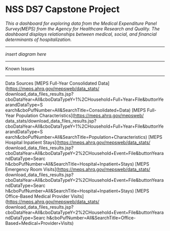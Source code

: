 # NSS DS7 Capstone Project
*This a dashboard for exploring data from the Medical Expenditure Panel Survey(MEPS) from the Agency for Healthcare Research and Quality. The dashboard displays relationships between medical, social, and financial determinants of hospitalization.*

***

*insert diagram here*

***

Known Issues

***

Data Sources
[MEPS Full-Year Consolidated Data](https://meps.ahrq.gov/mepsweb/data_stats/
download_data_files_results.jsp?
cboDataYear=All&cboDataTypeY=1%2CHousehold+Full+Year+File&buttonYearandDataType=S
earch&cboPufNumber=All&SearchTitle=Consolidated+Data)
[MEPS Full-Year Population Characteristics](https://meps.ahrq.gov/mepsweb/
data_stats/download_data_files_results.jsp?
cboDataYear=All&cboDataTypeY=1%2CHousehold+Full+Year+File&buttonYearandDataType=S
earch&cboPufNumber=All&SearchTitle=Population+Characteristics)
[MEPS Hospital Inpatient Stays](https://meps.ahrq.gov/mepsweb/data_stats/
download_data_files_results.jsp?
cboDataYear=All&cboDataTypeY=2%2CHousehold+Event+File&buttonYearandDataType=Searc
h&cboPufNumber=All&SearchTitle=Hospital+Inpatient+Stays)
[MEPS Emergency Room Visits](https://meps.ahrq.gov/mepsweb/data_stats/
download_data_files_results.jsp?
cboDataYear=All&cboDataTypeY=2%2CHousehold+Event+File&buttonYearandDataType=Searc
h&cboPufNumber=All&SearchTitle=Hospital+Inpatient+Stays)
[MEPS Office-Based Medical Provider Visits](https://meps.ahrq.gov/mepsweb/data_stats/
download_data_files_results.jsp?
cboDataYear=All&cboDataTypeY=2%2CHousehold+Event+File&buttonYearandDataType=Searc
h&cboPufNumber=All&SearchTitle=Office-Based+Medical+Provider+Visits)